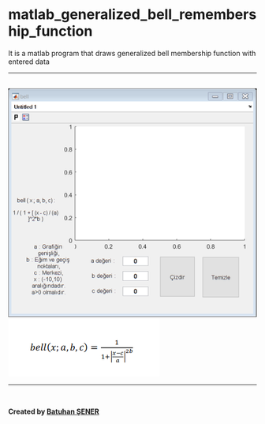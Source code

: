 # matlab_generalized_bell_remembership_function
<p>It is a matlab program that draws generalized bell membership function with entered data</p>


<hr>

<br/>
<img src="bell.png">
<br/>
<img src="bell_resim.png">
<br/>
  <hr>
<br/>
<p><b>Created by <a href="https://www.linkedin.com/in/senerbatuhan/">Batuhan ŞENER</a></b></p>
<br/>

